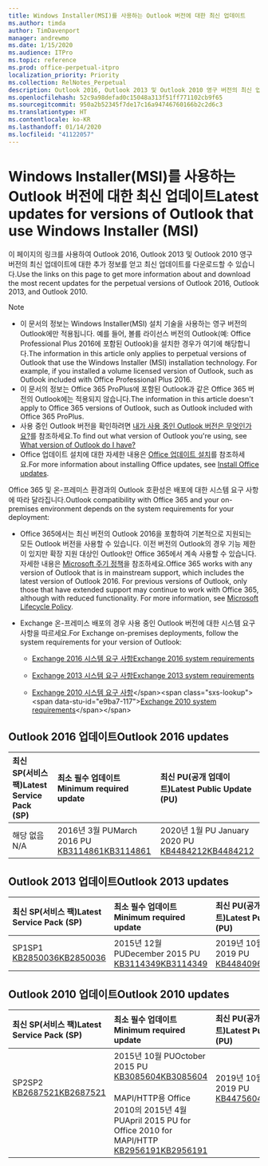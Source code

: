 ```yaml
---
title: Windows Installer(MSI)를 사용하는 Outlook 버전에 대한 최신 업데이트
ms.author: timda
author: TimDavenport
manager: andrewmo
ms.date: 1/15/2020
ms.audience: ITPro
ms.topic: reference
ms.prod: office-perpetual-itpro
localization_priority: Priority
ms.collection: RelNotes_Perpetual
description: Outlook 2016, Outlook 2013 및 Outlook 2010 영구 버전의 최신 업데이트 정보에 대한 링크를 IT 전문가에게 제공합니다.
ms.openlocfilehash: 52c9a98defad0c15048a313f51ff771102cb9f65
ms.sourcegitcommit: 950a2b52345f7de17c16a94746760166b2c2d6c3
ms.translationtype: HT
ms.contentlocale: ko-KR
ms.lasthandoff: 01/14/2020
ms.locfileid: "41122057"
---
```

# <a name="latest-updates-for-versions-of-outlook-that-use-windows-installer-msi"></a><span data-ttu-id="e9ba7-103">Windows Installer(MSI)를 사용하는 Outlook 버전에 대한 최신 업데이트</span><span class="sxs-lookup"><span data-stu-id="e9ba7-103">Latest updates for versions of Outlook that use Windows Installer (MSI)</span></span>

<span data-ttu-id="e9ba7-104">이 페이지의 링크를 사용하여 Outlook 2016, Outlook 2013 및 Outlook 2010 영구 버전의 최신 업데이트에 대한 추가 정보를 얻고 최신 업데이트를 다운로드할 수 있습니다.</span><span class="sxs-lookup"><span data-stu-id="e9ba7-104">Use the links on this page to get more information about and download the most recent updates for the perpetual versions of Outlook 2016, Outlook 2013, and Outlook 2010.</span></span>
  
> [!NOTE]
> - <span data-ttu-id="e9ba7-p101">이 문서의 정보는 Windows Installer(MSI) 설치 기술을 사용하는 영구 버전의 Outlook에만 적용됩니다. 예를 들어, 볼륨 라이선스 버전의 Outlook(예: Office Professional Plus 2016에 포함된 Outlook)을 설치한 경우가 여기에 해당합니다.</span><span class="sxs-lookup"><span data-stu-id="e9ba7-p101">The information in this article only applies to perpetual versions of Outlook that use the Windows Installer (MSI) installation technology. For example, if you installed a volume licensed version of Outlook, such as Outlook included with Office Professional Plus 2016.</span></span>
> - <span data-ttu-id="e9ba7-107">이 문서의 정보는 Office 365 ProPlus에 포함된 Outlook과 같은 Office 365 버전의 Outlook에는 적용되지 않습니다.</span><span class="sxs-lookup"><span data-stu-id="e9ba7-107">The information in this article doesn't apply to Office 365 versions of Outlook, such as Outlook included with Office 365 ProPlus.</span></span>
> - <span data-ttu-id="e9ba7-108">사용 중인 Outlook 버전을 확인하려면 [내가 사용 중인 Outlook 버전은 무엇인가요?](https://support.office.com/article/b3a9568c-edb5-42b9-9825-d48d82b2257c)를 참조하세요.</span><span class="sxs-lookup"><span data-stu-id="e9ba7-108">To find out what version of Outlook you're using, see [What version of Outlook do I have?](https://support.office.com/article/b3a9568c-edb5-42b9-9825-d48d82b2257c)</span></span>
> - <span data-ttu-id="e9ba7-109">Office 업데이트 설치에 대한 자세한 내용은 [Office 업데이트 설치](https://support.office.com/article/2ab296f3-7f03-43a2-8e50-46de917611c5)를 참조하세요.</span><span class="sxs-lookup"><span data-stu-id="e9ba7-109">For more information about installing Office updates, see [Install Office updates](https://support.office.com/article/2ab296f3-7f03-43a2-8e50-46de917611c5).</span></span> 
  
<span data-ttu-id="e9ba7-110">Office 365 및 온-프레미스 환경과의 Outlook 호환성은 배포에 대한 시스템 요구 사항에 따라 달라집니다.</span><span class="sxs-lookup"><span data-stu-id="e9ba7-110">Outlook compatibility with Office 365 and your on-premises environment depends on the system requirements for your deployment:</span></span>
  
- <span data-ttu-id="e9ba7-p102">Office 365에서는 최신 버전의 Outlook 2016을 포함하여 기본적으로 지원되는 모든 Outlook 버전을 사용할 수 있습니다. 이전 버전의 Outlook의 경우 기능 제한이 있지만 확장 지원 대상인 Outlook만 Office 365에서 계속 사용할 수 있습니다. 자세한 내용은 [Microsoft 주기 정책](https://support.microsoft.com/lifecycle)을 참조하세요.</span><span class="sxs-lookup"><span data-stu-id="e9ba7-p102">Office 365 works with any version of Outlook that is in mainstream support, which includes the latest version of Outlook 2016. For previous versions of Outlook, only those that have extended support may continue to work with Office 365, although with reduced functionality. For more information, see [Microsoft Lifecycle Policy](https://support.microsoft.com/lifecycle).</span></span>
    
- <span data-ttu-id="e9ba7-114">Exchange 온-프레미스 배포의 경우 사용 중인 Outlook 버전에 대한 시스템 요구 사항을 따르세요.</span><span class="sxs-lookup"><span data-stu-id="e9ba7-114">For Exchange on-premises deployments, follow the system requirements for your version of Outlook:</span></span>
    
  - [<span data-ttu-id="e9ba7-115">Exchange 2016 시스템 요구 사항</span><span class="sxs-lookup"><span data-stu-id="e9ba7-115">Exchange 2016 system requirements</span></span>](https://docs.microsoft.com/Exchange/plan-and-deploy/system-requirements)
    
  - [<span data-ttu-id="e9ba7-116">Exchange 2013 시스템 요구 사항</span><span class="sxs-lookup"><span data-stu-id="e9ba7-116">Exchange 2013 system requirements</span></span>](https://docs.microsoft.com/exchange/exchange-2013-system-requirements-exchange-2013-help)
    
  - <span data-ttu-id="e9ba7-117">[Exchange 2010 시스템 요구 사항](https://docs.microsoft.com/previous-versions/office/exchange-server-2010/aa996719(v=exchg.141))</span><span class="sxs-lookup"><span data-stu-id="e9ba7-117">[Exchange 2010 system requirements](https://docs.microsoft.com/previous-versions/office/exchange-server-2010/aa996719(v=exchg.141))</span></span>

   
## <a name="outlook-2016-updates"></a><span data-ttu-id="e9ba7-118">Outlook 2016 업데이트</span><span class="sxs-lookup"><span data-stu-id="e9ba7-118">Outlook 2016 updates</span></span>

|<span data-ttu-id="e9ba7-119">**최신 SP(서비스 팩)**</span><span class="sxs-lookup"><span data-stu-id="e9ba7-119">**Latest Service Pack (SP)**</span></span>|<span data-ttu-id="e9ba7-120">**최소 필수 업데이트**</span><span class="sxs-lookup"><span data-stu-id="e9ba7-120">**Minimum required update**</span></span>|<span data-ttu-id="e9ba7-121">**최신 PU(공개 업데이트)**</span><span class="sxs-lookup"><span data-stu-id="e9ba7-121">**Latest Public Update (PU)**</span></span>|
|:-----|:-----|:-----|
|<span data-ttu-id="e9ba7-122">해당 없음</span><span class="sxs-lookup"><span data-stu-id="e9ba7-122">N/A</span></span>  <br/> |<span data-ttu-id="e9ba7-123">2016년 3월 PU</span><span class="sxs-lookup"><span data-stu-id="e9ba7-123">March 2016 PU</span></span> <br/>[<span data-ttu-id="e9ba7-124">KB3114861</span><span class="sxs-lookup"><span data-stu-id="e9ba7-124">KB3114861</span></span>](https://support.microsoft.com/help/3114861) <br/> |<span data-ttu-id="e9ba7-125">2020년 1월 PU </span><span class="sxs-lookup"><span data-stu-id="e9ba7-125">January 2020 PU</span></span> <br/>[<span data-ttu-id="e9ba7-126">KB4484212</span><span class="sxs-lookup"><span data-stu-id="e9ba7-126">KB4484212</span></span>](https://support.microsoft.com/help/4484212) 

## <a name="outlook-2013-updates"></a><span data-ttu-id="e9ba7-127">Outlook 2013 업데이트</span><span class="sxs-lookup"><span data-stu-id="e9ba7-127">Outlook 2013 updates</span></span>

|<span data-ttu-id="e9ba7-128">**최신 SP(서비스 팩)**</span><span class="sxs-lookup"><span data-stu-id="e9ba7-128">**Latest Service Pack (SP)**</span></span>|<span data-ttu-id="e9ba7-129">**최소 필수 업데이트**</span><span class="sxs-lookup"><span data-stu-id="e9ba7-129">**Minimum required update**</span></span>|<span data-ttu-id="e9ba7-130">**최신 PU(공개 업데이트)**</span><span class="sxs-lookup"><span data-stu-id="e9ba7-130">**Latest Public Update (PU)**</span></span>|
|:-----|:-----|:-----|
|<span data-ttu-id="e9ba7-131">SP1</span><span class="sxs-lookup"><span data-stu-id="e9ba7-131">SP1</span></span>  <br/>[<span data-ttu-id="e9ba7-132">KB2850036</span><span class="sxs-lookup"><span data-stu-id="e9ba7-132">KB2850036</span></span>](https://go.microsoft.com/fwlink/p/?LinkId=512538) <br/> |<span data-ttu-id="e9ba7-133">2015년 12월 PU</span><span class="sxs-lookup"><span data-stu-id="e9ba7-133">December 2015 PU</span></span> <br/>[<span data-ttu-id="e9ba7-134">KB3114349</span><span class="sxs-lookup"><span data-stu-id="e9ba7-134">KB3114349</span></span>](https://support.microsoft.com/kb/3114349) <br/> |<span data-ttu-id="e9ba7-135">2019년 10월 PU</span><span class="sxs-lookup"><span data-stu-id="e9ba7-135">October 2019 PU</span></span> <br/>[<span data-ttu-id="e9ba7-136">KB4484096</span><span class="sxs-lookup"><span data-stu-id="e9ba7-136">KB4484096</span></span>](https://support.microsoft.com/help/4484096)  |
   
## <a name="outlook-2010-updates"></a><span data-ttu-id="e9ba7-137">Outlook 2010 업데이트</span><span class="sxs-lookup"><span data-stu-id="e9ba7-137">Outlook 2010 updates</span></span>

|<span data-ttu-id="e9ba7-138">**최신 SP(서비스 팩)**</span><span class="sxs-lookup"><span data-stu-id="e9ba7-138">**Latest Service Pack (SP)**</span></span>|<span data-ttu-id="e9ba7-139">**최소 필수 업데이트**</span><span class="sxs-lookup"><span data-stu-id="e9ba7-139">**Minimum required update**</span></span>|<span data-ttu-id="e9ba7-140">**최신 PU(공개 업데이트)**</span><span class="sxs-lookup"><span data-stu-id="e9ba7-140">**Latest Public Update (PU)**</span></span>|
|:-----|:-----|:-----|
|<span data-ttu-id="e9ba7-141">SP2</span><span class="sxs-lookup"><span data-stu-id="e9ba7-141">SP2</span></span> <br/>[<span data-ttu-id="e9ba7-142">KB2687521</span><span class="sxs-lookup"><span data-stu-id="e9ba7-142">KB2687521</span></span>](https://go.microsoft.com/fwlink/p/?LinkId=512542) <br><br><br><br/> |<span data-ttu-id="e9ba7-143">2015년 10월 PU</span><span class="sxs-lookup"><span data-stu-id="e9ba7-143">October 2015 PU</span></span> <br/> [<span data-ttu-id="e9ba7-144">KB3085604</span><span class="sxs-lookup"><span data-stu-id="e9ba7-144">KB3085604</span></span>](https://support.microsoft.com/kb/3085604) <br/><br/>  <span data-ttu-id="e9ba7-145">MAPI/HTTP용 Office 2010의 2015년 4월 PU</span><span class="sxs-lookup"><span data-stu-id="e9ba7-145">April 2015 PU for Office 2010 for MAPI/HTTP</span></span> <br/> [<span data-ttu-id="e9ba7-146">KB2956191</span><span class="sxs-lookup"><span data-stu-id="e9ba7-146">KB2956191</span></span>](https://support.microsoft.com/help/2956191/april-14-2015-update-for-office-2010-kb2956191) <br/> |<span data-ttu-id="e9ba7-147">2019년 10월 PU</span><span class="sxs-lookup"><span data-stu-id="e9ba7-147">October 2019 PU</span></span> <br/>[<span data-ttu-id="e9ba7-148">KB4475604</span><span class="sxs-lookup"><span data-stu-id="e9ba7-148">KB4475604</span></span>](https://support.microsoft.com/help/4475604) <br><br><br><br/>|
   

